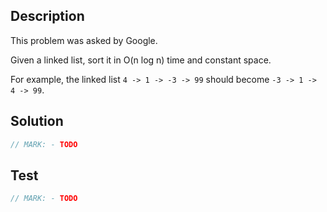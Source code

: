 ## Description

This problem was asked by Google.

Given a linked list, sort it in O(n log n) time and constant space.

For example, the linked list `4 -> 1 -> -3 -> 99` should become `-3 -> 1 -> 4 -> 99`.

## Solution
    
```swift
// MARK: - TODO
```

## Test

```swift
// MARK: - TODO
```